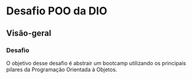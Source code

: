 # Desafio POO da DIO

## Visão-geral

### Desafio

O objetivo desse desafio é abstrair um bootcamp utilizando os principais pilares da Programação Orientada à Objetos.